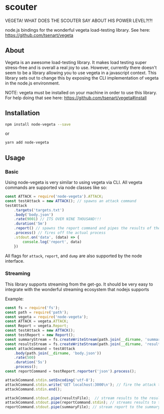# scouter
VEGETA! WHAT DOES THE SCOUTER SAY ABOUT HIS POWER LEVEL?!?!

node.js bindings for the wonderful vegeta load-testing library.  See here: https://github.com/tsenart/vegeta

## About
Vegeta is an awesome load-testing library.  It makes load testing super stress-free and is overall a real joy to use.  However, currently there doesn't seem to be a library allowing you to use vegeta in a javascript context.  This library sets out to change this by exposing the CLI implementation of vegeta in the node.js environment.

NOTE: vegeta must be installed on your machine in order to use this library.  For help doing that see here: https://github.com/tsenart/vegeta#install

## Installation
```sh
npm install node-vegeta --save
```
or
```sh
yarn add node-vegeta
```

## Usage

### Basic
Using node-vegeta is very similar to using vegeta via CLI.  All vegeta commands are supported via node classes like so:
```js
const ATTACK = require('node-vegeta').ATTACK;
const testAttack = new ATTACK(); // spawns an attack command
testAttack
    .targets('targets.txt')
    .body('body.json')
    .rate(9001) // ITS OVER NINE THOUSAND!!!
    .duration('5m')
    .report() // spawns the report command and pipes the results of the attack command to it
    .process() // fires off the actual process
    .stdout.on('data', (data) => {
        console.log('report', data)
    })
```
All flags for `attack`, `report`, and `dump` are also supported by the node interface.

### Streaming
This library supports streaming from the get-go.  It should be very easy to integrate with the wonderful streaming
ecosystem that nodejs supports

Example:
```js
const fs = require('fs');
const path = require('path');
const vegeta = require('node-vegeta');
const ATTACK = vegeta.ATTACK;
const Report = vegeta.Report;
const testAttack = new ATTACK();
const testReport = new Report();
const summaryStream = fs.createWriteStream(path.join(__dirname, 'summary.json'));
const resultsStream = fs.createWriteStream(path.join(__dirname, 'results.bin'));
const attackCommand = testAttack
    .body(path.join(__dirname, 'body.json'))
    .rate(500)
    .duration('5s')
    .process();
const reportCommand = testReport.reporter('json').process();

attackCommand.stdin.setEncoding('utf-8');
attackCommand.stdin.write('GET localhost:3000\n'); // fire the attack to localhost:3000
attackCommand.stdin.end();

attackCommand.stdout.pipe(resultsFile);  // stream results to the results file
attackCommand.stdout.pipe(reportCommand.stdin); // streams results to the report command
reportCommand.stdout.pipe(summaryFile); // stream report to the summary file
```
